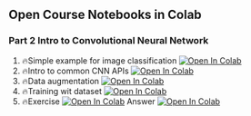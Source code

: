 ## Open Course Notebooks in Colab
### Part 2 Intro to Convolutional Neural Network
1. 🔥Simple example for image classification [![Open In Colab](https://colab.research.google.com/assets/colab-badge.svg)](https://colab.research.google.com/github/TA-aiacademy/course_3.0/blob/main/05_CVCNN/Part2_Intro_to_Convolutional_Neural_Network/01_Simple_example_for_image_classification.ipynb)
2. 🔥Intro to common CNN APIs [![Open In Colab](https://colab.research.google.com/assets/colab-badge.svg)](https://colab.research.google.com/github/TA-aiacademy/course_3.0/blob/main/05_CVCNN/Part2_Intro_to_Convolutional_Neural_Network/02_Intro_to_common_CNN_APIs.ipynb)
3. 🔥Data augmentation [![Open In Colab](https://colab.research.google.com/assets/colab-badge.svg)](https://colab.research.google.com/github/TA-aiacademy/course_3.0/blob/main/05_CVCNN/Part2_Intro_to_Convolutional_Neural_Network/03_Data_augmentation.ipynb)
4. 🔥Training wit dataset [![Open In Colab](https://colab.research.google.com/assets/colab-badge.svg)](https://colab.research.google.com/github/TA-aiacademy/course_3.0/blob/main/05_CVCNN/Part2_Intro_to_Convolutional_Neural_Network/03_2_training_with_dataset.ipynb)
5. 🔥Exercise [![Open In Colab](https://colab.research.google.com/assets/colab-badge.svg)](https://colab.research.google.com/github/TA-aiacademy/course_3.0/blob/main/05_CVCNN/Part2_Intro_to_Convolutional_Neural_Network/04-1_Exercise.ipynb) Answer [![Open In Colab](https://colab.research.google.com/assets/colab-badge.svg)](https://colab.research.google.com/github/TA-aiacademy/course_3.0/blob/main/05_CVCNN/Part2_Intro_to_Convolutional_Neural_Network/04-2_Exercise_ans.ipynb)
